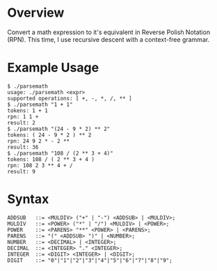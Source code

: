 # Overview
Convert a math expression to it's equivalent in Reverse Polish Notation (RPN).
This time, I use recursive descent with a context-free grammar.

# Example Usage
```
$ ./parsemath
usage: ./parsemath <expr>
supported operations: [ +, -, *, /, ** ]
$ ./parsemath "1 + 1"
tokens: 1 + 1
rpn: 1 1 +
result: 2
$ ./parsemath "(24 - 9 * 2) ** 2"
tokens: ( 24 - 9 * 2 ) ** 2
rpn: 24 9 2 * - 2 **
result: 36
$ ./parsemath "108 / (2 ** 3 + 4)"
tokens: 108 / ( 2 ** 3 + 4 )
rpn: 108 2 3 ** 4 + /
result: 9
```

# Syntax
```BNF
ADDSUB   ::= <MULDIV> ("+" | "-") <ADDSUB> | <MULDIV>;
MULDIV   ::= <POWER> ("*" | "/") <MULDIV> | <POWER>;
POWER    ::= <PARENS> "**" <POWER> | <PARENS>;
PARENS   ::= "(" <ADDSUB> ")" | <NUMBER>;
NUMBER   ::= <DECIMAL> | <INTEGER>;
DECIMAL  ::= <INTEGER> "." <INTEGER>;
INTEGER  ::= <DIGIT> <INTEGER> | <DIGIT>;
DIGIT    ::= "0"|"1"|"2"|"3"|"4"|"5"|"6"|"7"|"8"|"9";
```
